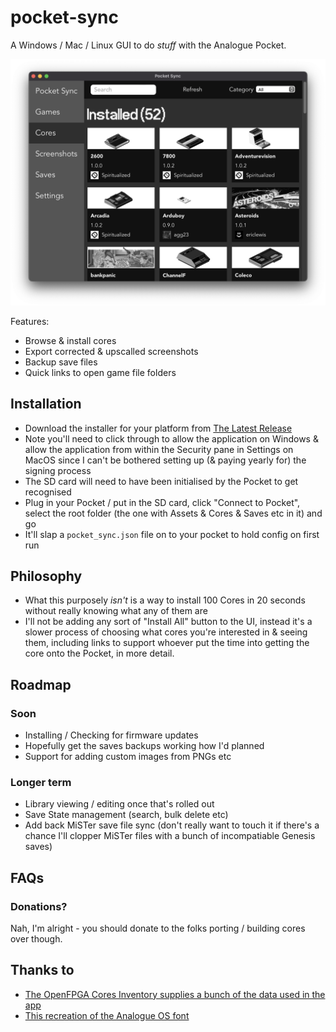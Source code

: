 # pocket-sync

A Windows / Mac / Linux GUI to do _stuff_ with the Analogue Pocket.

![The Cores List](./readme_images/cores_list.png)

Features:

- Browse & install cores
- Export corrected & upscalled screenshots
- Backup save files
- Quick links to open game file folders

## Installation

- Download the installer for your platform from [The Latest Release](https://github.com/neil-morrison44/pocket-sync/releases/latest)
- Note you'll need to click through to allow the application on Windows & allow the application from within the Security pane in Settings on MacOS since I can't be bothered setting up (& paying yearly for) the signing process
- The SD card will need to have been initialised by the Pocket to get recognised
- Plug in your Pocket / put in the SD card, click "Connect to Pocket", select the root folder (the one with Assets & Cores & Saves etc in it) and go
- It'll slap a `pocket_sync.json` file on to your pocket to hold config on first run

## Philosophy

- What this purposely _isn't_ is a way to install 100 Cores in 20 seconds without really knowing what any of them are
- I'll not be adding any sort of "Install All" button to the UI, instead it's a slower process of choosing what cores you're interested in & seeing them, including links to support whoever put the time into getting the core onto the Pocket, in more detail.

## Roadmap

### Soon

- Installing / Checking for firmware updates
- Hopefully get the saves backups working how I'd planned
- Support for adding custom images from PNGs etc

### Longer term

- Library viewing / editing once that's rolled out
- Save State management (search, bulk delete etc)
- Add back MiSTer save file sync (don't really want to touch it if there's a chance I'll clopper MiSTer files with a bunch of incompatiable Genesis saves)

## FAQs

### Donations?

Nah, I'm alright - you should donate to the folks porting / building cores over though.

## Thanks to

- [The OpenFPGA Cores Inventory supplies a bunch of the data used in the app](https://github.com/joshcampbell191/openfpga-cores-inventory)
- [This recreation of the Analogue OS font](https://github.com/AbFarid/analogue-os-font)

